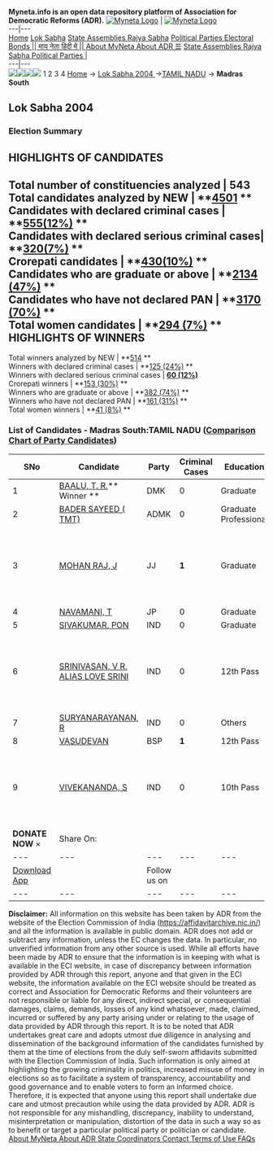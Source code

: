 **Myneta.info is an open data repository platform of Association for Democratic Reforms (ADR).**
[![Myneta Logo](https://www.myneta.info/lib/img/myneta-logo.png)](https://www.myneta.info/) | [![Myneta Logo](https://www.myneta.info/lib/img/adr-logo.png)](https://adrindia.org)  
---|---  
[Home](https://www.myneta.info/) [Lok Sabha](https://www.myneta.info/#ls "Lok Sabha") [ State Assemblies ](https://www.myneta.info/#sa "State Assemblies") [Rajya Sabha](https://www.myneta.info/#rs "Rajya Sabha") [Political Parties ](https://www.myneta.info/party "Political Parties") [ Electoral Bonds ](https://www.myneta.info/electoral_bonds "Electoral Bonds") [ || माय नेता हिंदी में || ](https://translate.google.co.in/translate?prev=hp&hl=en&js=y&u=www.myneta.info&sl=en&tl=hi&history_state0=) [ About MyNeta ](https://adrindia.org/content/about-myneta) [ About ADR ](https://adrindia.org/about-adr/who-we-are) [☰](javascript:void\(0\))
[ State Assemblies ](https://www.myneta.info/#sa "State Assemblies") [ Rajya Sabha ](https://www.myneta.info/#rs "Rajya Sabha") [ Political Parties ](https://www.myneta.info/party "Political Parties")
|   
---|---  
![](https://www.myneta.info/lib/img/banner/banner-1.png)![](https://www.myneta.info/lib/img/banner/banner-2.png)![](https://www.myneta.info/lib/img/banner/banner-3.png)![](https://www.myneta.info/lib/img/banner/banner-4.png)
1  2  3  4 
[Home](https://www.myneta.info/) → [Lok Sabha 2004 ](https://www.myneta.info/loksabha2004/)→[TAMIL NADU](https://www.myneta.info/loksabha2004/index.php?action=show_constituencies&state_id=22) → **Madras South**
### 
## Lok Sabha 2004 
###  Election Summary 
HIGHLIGHTS OF CANDIDATES  
---  
Total number of constituencies analyzed |  543   
Total candidates analyzed by NEW | **[4501](https://www.myneta.info/loksabha2004/index.php?action=summary&subAction=candidates_analyzed&sort=candidate#summary) **  
Candidates with declared criminal cases | **[555(12%)](https://www.myneta.info/loksabha2004/index.php?action=summary&subAction=crime&sort=candidate#summary) **  
Candidates with declared serious criminal cases| **[320(7%)](https://www.myneta.info/loksabha2004/index.php?action=summary&subAction=serious_crime&sort=candidate#summary) **  
Crorepati candidates | **[430(10%)](https://www.myneta.info/loksabha2004/index.php?action=summary&subAction=crorepati&sort=candidate#summary) **  
Candidates who are graduate or above | **[2134 (47%)](https://www.myneta.info/loksabha2004/index.php?action=summary&subAction=education&sort=candidate#summary) **  
Candidates who have not declared PAN | **[3170 (70%)](https://www.myneta.info/loksabha2004/index.php?action=summary&subAction=without_pan&sort=candidate#summary) **  
Total women candidates | **[294 (7%)](https://www.myneta.info/loksabha2004/index.php?action=summary&subAction=women_candidate&sort=candidate#summary) **  
HIGHLIGHTS OF WINNERS  
---  
Total winners analyzed by NEW | **[514](https://www.myneta.info/loksabha2004/index.php?action=summary&subAction=winner_analyzed&sort=candidate#summary) **  
Winners with declared criminal cases | **[125 (24%)](https://www.myneta.info/loksabha2004/index.php?action=summary&subAction=winner_crime&sort=candidate#summary) **  
Winners with declared serious criminal cases | **[60 (12%)](https://www.myneta.info/loksabha2004/index.php?action=summary&subAction=winner_serious_crime&sort=candidate#summary)**  
Crorepati winners | **[153 (30%)](https://www.myneta.info/loksabha2004/index.php?action=summary&subAction=winner_crorepati&sort=candidate#summary) **  
Winners who are graduate or above | **[382 (74%)](https://www.myneta.info/loksabha2004/index.php?action=summary&subAction=winner_education&sort=candidate#summary) **  
Winners who have not declared PAN | **[161 (31%)](https://www.myneta.info/loksabha2004/index.php?action=summary&subAction=winner_without_pan&sort=candidate#summary) **  
Total women winners | **[41 (8%)](https://www.myneta.info/loksabha2004/index.php?action=summary&subAction=winner_women&sort=candidate#summary) **  
### List of Candidates - Madras South:TAMIL NADU ([Comparison Chart of Party Candidates](https://www.myneta.info/loksabha2004/comparisonchart.php?constituency_id=378))
SNo | Candidate| Party| Criminal Cases| Education| Age| Total Assets| Liabilities  
---|---|---|---|---|---|---|---  
1  | [BAALU, T. R.](https://www.myneta.info/loksabha2004/candidate.php?candidate_id=3478)** Winner ** | DMK | 0 | Graduate| 62 | Rs 2,74,44,755 ~ 2 Crore+ | Rs 0 ~   
2  | [BADER SAYEED ( TMT)](https://www.myneta.info/loksabha2004/candidate.php?candidate_id=3479) | ADMK | 0 | Graduate Professional| 57 | Rs 3,69,13,221 ~ 3 Crore+ | Rs 18,49,088 ~ 18 Lacs+  
3  | [MOHAN RAJ, J](https://www.myneta.info/loksabha2004/candidate.php?candidate_id=3487) | JJ | **1** | Graduate| 52 | ![](https://myneta.info/image_v2.php?myneta_folder=loksabha2004&candidate_id=3487&col=ta) | ![](https://myneta.info/image_v2.php?myneta_folder=loksabha2004&candidate_id=3487&col=lia)  
4  | [NAVAMANI, T](https://www.myneta.info/loksabha2004/candidate.php?candidate_id=3483) | JP | 0 | Graduate| 32 | Rs 1,72,000 ~ 1 Lacs+ | Rs 0 ~   
5  | [SIVAKUMAR. PON](https://www.myneta.info/loksabha2004/candidate.php?candidate_id=3509) | IND | 0 | Graduate| 30 | Rs 81,028 ~ 81 Thou+ | Rs 34,012 ~ 34 Thou+  
6  | [SRINIVASAN, V R. ALIAS LOVE SRINI](https://www.myneta.info/loksabha2004/candidate.php?candidate_id=3498) | IND | 0 | 12th Pass| 67 | ![](https://myneta.info/image_v2.php?myneta_folder=loksabha2004&candidate_id=3498&col=ta) | ![](https://myneta.info/image_v2.php?myneta_folder=loksabha2004&candidate_id=3498&col=lia)  
7  | [SURYANARAYANAN, R](https://www.myneta.info/loksabha2004/candidate.php?candidate_id=3490) | IND | 0 | Others| 56 | Rs 39,07,800 ~ 39 Lacs+ | Rs 0 ~   
8  | [VASUDEVAN](https://www.myneta.info/loksabha2004/candidate.php?candidate_id=3480) | BSP | **1** | 12th Pass| 42 | Rs 63,000 ~ 63 Thou+ | Rs 0 ~   
9  | [VIVEKANANDA, S](https://www.myneta.info/loksabha2004/candidate.php?candidate_id=3489) | IND | 0 | 10th Pass| 54 | ![](https://myneta.info/image_v2.php?myneta_folder=loksabha2004&candidate_id=3489&col=ta) | ![](https://myneta.info/image_v2.php?myneta_folder=loksabha2004&candidate_id=3489&col=lia)  
|  **DONATE NOW** × |  Share On:  | [](https://api.whatsapp.com/send?text=https%3A%2F%2Fmyneta.info%2Fpunjab2022%2Findex.php%3Faction%3Dshow_constituencies%26state_id%3D19) | [](https://www.facebook.com/sharer/sharer.php?u=https%3A%2F%2Fmyneta.info%2Fpunjab2022%2Findex.php%3Faction%3Dshow_constituencies%26state_id%3D19) | [](https://twitter.com/share?url=https%3A%2F%2Fmyneta.info%2Fpunjab2022%2Findex.php%3Faction%3Dshow_constituencies%26state_id%3D19)  
---|---|---|---|---  
| [ Download App ](https://play.google.com/store/apps/details?id=com.webrosoft.myneta1&pcampaignid=pcampaignidMKT-Other-global-all-co-prtnr-py-PartBadge-Mar2515-1) | [](https://play.google.com/store/apps/details?id=com.webrosoft.myneta1&pcampaignid=pcampaignidMKT-Other-global-all-co-prtnr-py-PartBadge-Mar2515-1) |  Follow us on  | [](https://www.facebook.com/adrindia.org/) | [](https://twitter.com/adrspeaks) | [](https://groups.google.com/g/national-election-watch?hl=en&pli=1) | [](https://www.instagram.com/adrspeaks/) | [](https://www.youtube.com/user/adrspeaks) | [](https://sharechat.com/profile/adrspeaks)  
---|---|---|---|---|---|---|---|---  
**Disclaimer:** All information on this website has been taken by ADR from the website of the Election Commission of India (https://affidavitarchive.nic.in/) and all the information is available in public domain. ADR does not add or subtract any information, unless the EC changes the data. In particular, no unverified information from any other source is used. While all efforts have been made by ADR to ensure that the information is in keeping with what is available in the ECI website, in case of discrepancy between information provided by ADR through this report, anyone and that given in the ECI website, the information available on the ECI website should be treated as correct and Association for Democratic Reforms and their volunteers are not responsible or liable for any direct, indirect special, or consequential damages, claims, demands, losses of any kind whatsoever, made, claimed, incurred or suffered by any party arising under or relating to the usage of data provided by ADR through this report. It is to be noted that ADR undertakes great care and adopts utmost due diligence in analysing and dissemination of the background information of the candidates furnished by them at the time of elections from the duly self-sworn affidavits submitted with the Election Commission of India. Such information is only aimed at highlighting the growing criminality in politics, increased misuse of money in elections so as to facilitate a system of transparency, accountability and good governance and to enable voters to form an informed choice. Therefore, it is expected that anyone using this report shall undertake due care and utmost precaution while using the data provided by ADR. ADR is not responsible for any mishandling, discrepancy, inability to understand, misinterpretation or manipulation, distortion of the data in such a way so as to benefit or target a particular political party or politician or candidate. 
[ About MyNeta ](https://adrindia.org/content/about-myneta) [ About ADR ](https://adrindia.org/about-adr/who-we-are) [ State Coordinators ](https://adrindia.org/about-adr/state-coordinators) [ Contact ](https://adrindia.org/contact-us) [ Terms of Use ](https://adrindia.org/content/adr-terms-use) [ FAQs ](https://adrindia.org/content/faqs)

